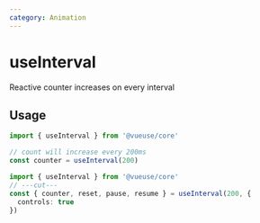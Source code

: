 ```yaml
---
category: Animation
---
```


# useInterval

Reactive counter increases on every interval

## Usage

```ts
import { useInterval } from '@vueuse/core'

// count will increase every 200ms
const counter = useInterval(200)
```

```ts
import { useInterval } from '@vueuse/core'
// ---cut---
const { counter, reset, pause, resume } = useInterval(200, {
  controls: true
})
```
